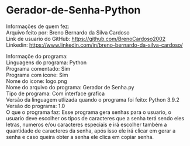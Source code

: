 # Gerador-de-Senha-Python
Informações de quem fez:  
  Arquivo feito por: Breno Bernardo da Silva Cardoso  
  Link de usuario do GitHub: https://github.com/BrenoCardoso2002  
  Linkedin: https://www.linkedin.com/in/breno-bernardo-da-silva-cardoso/ 

Informaçõe do programa:  
  Linguagens do programa: Python  
  Programa comentado: Sim  
  Programa com icone: Sim  
  Nome do icone: logo.png  
  Nome do arquivo do programa: Gerador de Senha.py  
  Tipo de programa: Com interface grafica  
  Versão da linguagem utlizada quando o programa foi feito: Python 3.9.2  
  Versão do programa: 1.0  
  O que o programa faz: Esse programa gera senhas para o usuario, o usuario deve escolher os tipos de caracteres que a senha terá sendo eles letras, numeros e/ou caracteres especiais e irá escolher também a quantidade de caracteres da senha, após isso ele irá clicar em gerar a senha e caso queira obter a senha ele clica em copiar senha.  
